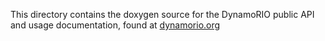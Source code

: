 This directory contains the doxygen source for the DynamoRIO public API
and usage documentation, found at
[dynamorio.org](http://dynamorio.org/index.html)
